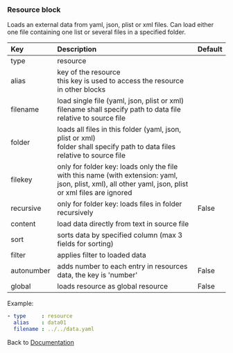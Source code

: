### <a name="manual"></a> Resource block

Loads an external data from yaml, json, plist or xml files. Can load
either one file containing one list or several files in a specified folder.


| Key       |      Description      | Default |
|:----------|:--------------------- |:-------------- |
| type      |  resource                |  
| alias     |  key of the resource<br/> this key is used to access the resource in other blocks     |
| filename  |  load single file (yaml, json, plist or xml)<br/> filename shall specify path to data file relative to source file  |
| folder    |  loads all files in this folder (yaml, json, plist or xml)<br/> folder shall specify path to data files relative to source file         |
| filekey   |  only for folder key: loads only the file with this name (with extension: yaml, json, plist, xml), all other yaml, json, plist or xml files are ignored |
| recursive |  only for folder key: loads files in folder recursively             | False |
| content   |  load data directly from text in source file        |
| sort      |  sorts data by specified column (max 3 fields for sorting)              |
| filter    |  applies filter to loaded data            |
| autonumber    |  adds number to each entry in resources data, the key is 'number'          | False |
| global    |  loads resource as global resource           | False |


Example:
```YAML
- type     : resource
  alias    : data01
  filename : ../../data.yaml

```

Back to [Documentation](../../../README.md#block_data)

